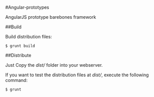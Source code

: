 #Angular-prototypes

AngularJS prototype barebones framework

##Build

Build distribution files:

    $ grunt build

##Distribute

Just Copy the *dist/* folder into your webserver.

If you want to test the distribution files at *dist/*, execute the following command:

    $ grunt
